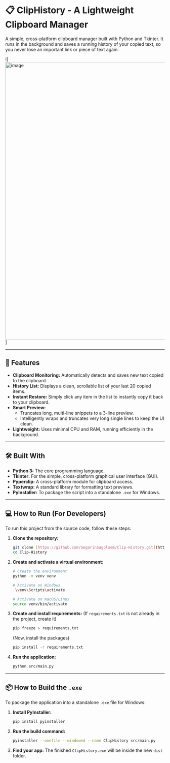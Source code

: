# 📋 ClipHistory - A Lightweight Clipboard Manager

A simple, cross-platform clipboard manager built with Python and Tkinter. It runs in the background and saves a running history of your copied text, so you never lose an important link or piece of text again.

![<img width="675" height="873" alt="image" src="https://github.com/user-attachments/assets/253c612a-8a21-4095-9a56-5a3497c5a602" />]

---

## 🚀 Features

* **Clipboard Monitoring:** Automatically detects and saves new text copied to the clipboard.
* **History List:** Displays a clean, scrollable list of your last 20 copied items.
* **Instant Restore:** Simply click any item in the list to instantly copy it back to your clipboard.
* **Smart Preview:**
    * Truncates long, multi-line snippets to a 3-line preview.
    * Intelligently wraps and truncates very long single lines to keep the UI clean.
* **Lightweight:** Uses minimal CPU and RAM, running efficiently in the background.

---

## 🛠️ Built With

* **Python 3:** The core programming language.
* **Tkinter:** For the simple, cross-platform graphical user interface (GUI).
* **Pyperclip:** A cross-platform module for clipboard access.
* **Textwrap:** A standard library for formatting text previews.
* **PyInstaller:** To package the script into a standalone `.exe` for Windows.

---

## 💻 How to Run (For Developers)

To run this project from the source code, follow these steps:

1.  **Clone the repository:**
    ```bash
    git clone [https://github.com/GegarinSagolsem/Clip-History.git](https://github.com/GegarinSagolsem/Clip-History.git)
    cd Clip-History
    ```

2.  **Create and activate a virtual environment:**
    ```bash
    # Create the environment
    python -m venv venv
    
    # Activate on Windows
    .\venv\Scripts\activate
    
    # Activate on macOS/Linux
    source venv/bin/activate
    ```

3.  **Create and install requirements:**
    (If `requirements.txt` is not already in the project, create it)
    ```bash
    pip freeze > requirements.txt
    ```
    (Now, install the packages)
    ```bash
    pip install -r requirements.txt
    ```

4.  **Run the application:**
    ```bash
    python src/main.py
    ```

---

## 📦 How to Build the `.exe`

To package the application into a standalone `.exe` file for Windows:

1.  **Install PyInstaller:**
    ```bash
    pip install pyinstaller
    ```

2.  **Run the build command:**
    ```bash
    pyinstaller --onefile --windowed --name ClipHistory src/main.py
    ```

3.  **Find your app:**
    The finished `ClipHistory.exe` will be inside the new `dist` folder.

